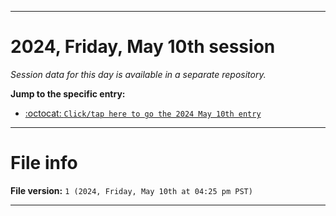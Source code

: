 
***

# 2024, Friday, May 10th session

_Session data for this day is available in a separate repository._

**Jump to the specific entry:**

- [:octocat: `Click/tap here to go the 2024 May 10th entry`](https://github.com/seanpm2001/SeansLifeArchive_Images_TinyTower_Y2024/tree/SeansLifeArchive_Images_TinyTower_Y2024_Main-dev/2024/05_May/10/)

***

# File info

**File version:** `1 (2024, Friday, May 10th at 04:25 pm PST)`

***
